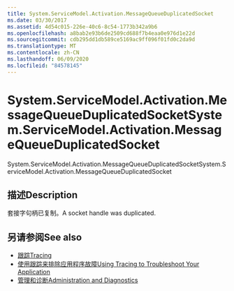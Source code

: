 ```yaml
---
title: System.ServiceModel.Activation.MessageQueueDuplicatedSocket
ms.date: 03/30/2017
ms.assetid: 4d54c015-226e-40c6-8c54-1773b342a9b6
ms.openlocfilehash: a8bab2e93b6de2509cd688f7b4eaa0e976d1e22d
ms.sourcegitcommit: cdb295dd1db589ce5169ac9ff096f01fd0c2da9d
ms.translationtype: MT
ms.contentlocale: zh-CN
ms.lasthandoff: 06/09/2020
ms.locfileid: "84578145"
---
```

# <a name="systemservicemodelactivationmessagequeueduplicatedsocket"></a><span data-ttu-id="aeee2-102">System.ServiceModel.Activation.MessageQueueDuplicatedSocket</span><span class="sxs-lookup"><span data-stu-id="aeee2-102">System.ServiceModel.Activation.MessageQueueDuplicatedSocket</span></span>
<span data-ttu-id="aeee2-103">System.ServiceModel.Activation.MessageQueueDuplicatedSocket</span><span class="sxs-lookup"><span data-stu-id="aeee2-103">System.ServiceModel.Activation.MessageQueueDuplicatedSocket</span></span>  
  
## <a name="description"></a><span data-ttu-id="aeee2-104">描述</span><span class="sxs-lookup"><span data-stu-id="aeee2-104">Description</span></span>  
 <span data-ttu-id="aeee2-105">套接字句柄已复制。</span><span class="sxs-lookup"><span data-stu-id="aeee2-105">A socket handle was duplicated.</span></span>  
  
## <a name="see-also"></a><span data-ttu-id="aeee2-106">另请参阅</span><span class="sxs-lookup"><span data-stu-id="aeee2-106">See also</span></span>

- [<span data-ttu-id="aeee2-107">跟踪</span><span class="sxs-lookup"><span data-stu-id="aeee2-107">Tracing</span></span>](index.md)
- [<span data-ttu-id="aeee2-108">使用跟踪来排除应用程序故障</span><span class="sxs-lookup"><span data-stu-id="aeee2-108">Using Tracing to Troubleshoot Your Application</span></span>](using-tracing-to-troubleshoot-your-application.md)
- [<span data-ttu-id="aeee2-109">管理和诊断</span><span class="sxs-lookup"><span data-stu-id="aeee2-109">Administration and Diagnostics</span></span>](../index.md)
